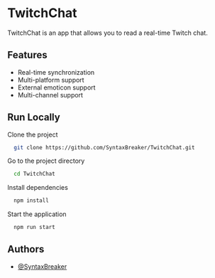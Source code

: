 # TwitchChat
TwitchChat is an app that allows you to read a real-time Twitch chat.


## Features

- Real-time synchronization
- Multi-platform support
- External emoticon support
- Multi-channel support

## Run Locally

Clone the project

```bash
  git clone https://github.com/SyntaxBreaker/TwitchChat.git
```

Go to the project directory

```bash
  cd TwitchChat
```

Install dependencies

```bash
  npm install
```

Start the application

```bash
  npm run start
```
  
## Authors

- [@SyntaxBreaker](https://github.com/SyntaxBreaker)
